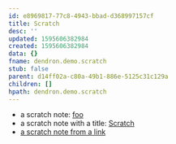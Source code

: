 ```yaml
---
id: e8969817-77c8-4943-bbad-d368997157cf
title: Scratch
desc: ''
updated: 1595606382984
created: 1595606382984
data: {}
fname: dendron.demo.scratch
stub: false
parent: d14ff02a-c80a-49b1-886e-5125c31c129a
children: []
hpath: dendron.demo.scratch
---
```


- a scratch note: [foo](1036946f-b73c-4c05-9432-3c4a997025c7)
- a scratch note with a title:  [Scratch](64b392ee-29b1-4804-a357-cb9aa9f79b10)
- [a scratch note from a link](4f3d8128-9c1c-42c9-b886-0f35e3d562d3) 
